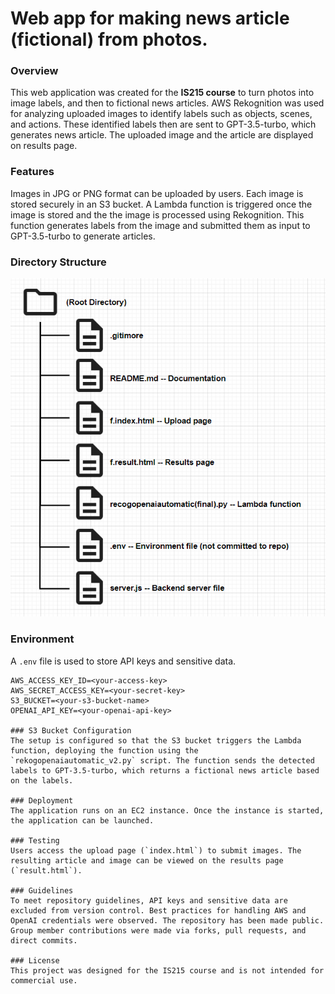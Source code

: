 # Web app for making news article (fictional) from photos.

### Overview
This web application was created for the **IS215 course** to turn photos into image labels, and then to  fictional news articles. AWS Rekognition was used for analyzing uploaded images to identify labels such as objects, scenes, and actions. These identified labels then are sent to GPT-3.5-turbo, which generates news article. The uploaded image and the article are displayed on results page.

### Features
Images in JPG or PNG format can be uploaded by users. Each image is stored securely in an S3 bucket.  A Lambda function is triggered once the image is stored and the the image is processed using Rekognition. This function generates labels from the image and submitted them as input to GPT-3.5-turbo to generate articles.

### Directory Structure
![Image Description](Structure.PNG) 

### Environment
A `.env` file is used to store API keys and sensitive data. 
```
AWS_ACCESS_KEY_ID=<your-access-key>
AWS_SECRET_ACCESS_KEY=<your-secret-key>
S3_BUCKET=<your-s3-bucket-name>
OPENAI_API_KEY=<your-openai-api-key>

### S3 Bucket Configuration
The setup is configured so that the S3 bucket triggers the Lambda function, deploying the function using the `rekogopenaiautomatic_v2.py` script. The function sends the detected labels to GPT-3.5-turbo, which returns a fictional news article based on the labels.

### Deployment
The application runs on an EC2 instance. Once the instance is started, the application can be launched. 

### Testing
Users access the upload page (`index.html`) to submit images. The resulting article and image can be viewed on the results page (`result.html`).

### Guidelines
To meet repository guidelines, API keys and sensitive data are excluded from version control. Best practices for handling AWS and OpenAI credentials were observed. The repository has been made public. Group member contributions were made via forks, pull requests, and direct commits.

### License
This project was designed for the IS215 course and is not intended for commercial use.
